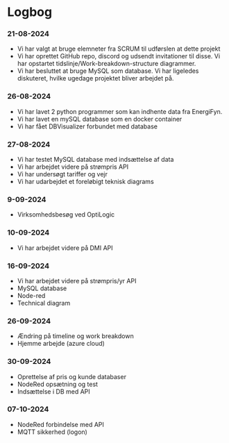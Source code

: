 # Logbog

### 21-08-2024

- Vi har valgt at bruge elemneter fra SCRUM til udførslen at dette projekt
- Vi har oprettet GitHub repo, discord og udsendt invitationer til disse. Vi har opstartet tidslinje/Work-breakdown-structure diagrammer.
- Vi har besluttet at bruge MySQL som database. Vi har ligeledes diskuteret, hvilke ugedage projektet bliver arbejdet på.

### 26-08-2024

- Vi har lavet 2 python programmer som kan indhente data fra EnergiFyn.
- Vi har lavet en mySQL database som en docker container
- Vi har fået DBVisualizer forbundet med database

### 27-08-2024

- Vi har testet MySQL database med indsættelse af data
- Vi har arbejdet videre på strømpris API
- Vi har undersøgt tariffer og vejr
- Vi har udarbejdet et foreløbigt teknisk diagrams

### 9-09-2024

- Virksomhedsbesøg ved OptiLogic

### 10-09-2024

- Vi har arbejdet videre på DMI API

### 16-09-2024

- Vi har arbejdet videre på strømpris/yr API
- MySQL database
- Node-red
- Technical diagram


### 26-09-2024

- Ændring på timeline og work breakdown
- Hjemme arbejde (azure cloud)

### 30-09-2024

- Oprettelse af pris og kunde databaser
- NodeRed opsætning og test
- Indsættelse i DB med API

### 07-10-2024

- NodeRed forbindelse med API
- MQTT sikkerhed (logon)
